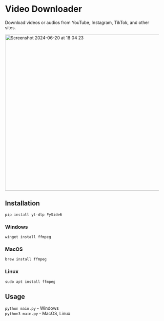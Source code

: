 # Video Downloader
Download videos or audios from YouTube, Instagram, TikTok, and other sites.

<img width="512" alt="Screenshot 2024-06-20 at 18 04 23" src="https://github.com/elyor04/video-downloader/assets/91869056/b7a1b1e3-c6c6-42c8-9ce7-ef8156d52a43">

## Installation

```
pip install yt-dlp PySide6
```

### Windows
```
winget install ffmpeg
```

### MacOS
```
brew install ffmpeg
```

### Linux
```
sudo apt install ffmpeg
```

## Usage
`python main.py` - Windows <br>
`python3 main.py` - MacOS, Linux
